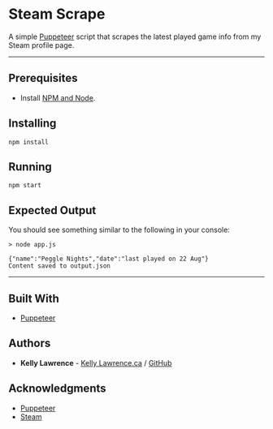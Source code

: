 # Steam Scrape

A simple [Puppeteer](https://github.com/GoogleChrome/puppeteer) script that scrapes the latest played game info from my Steam profile page.

-----

## Prerequisites

+ Install [NPM and Node](https://www.npmjs.com/get-npm).

## Installing

```
npm install
```

## Running

```
npm start
```

## Expected Output

You should see something similar to the following in your console:

```
> node app.js

{"name":"Peggle Nights","date":"last played on 22 Aug"}
Content saved to output.json
```

-----

## Built With

* [Puppeteer](https://github.com/GoogleChrome/puppeteer)

## Authors

* **Kelly Lawrence** - [Kelly Lawrence.ca](https://kellylawrence.ca) / [GitHub](https://github.com/kellylawrence)

## Acknowledgments

* [Puppeteer](https://github.com/GoogleChrome/puppeteer)
* [Steam](https://store.steampowered.com/)
